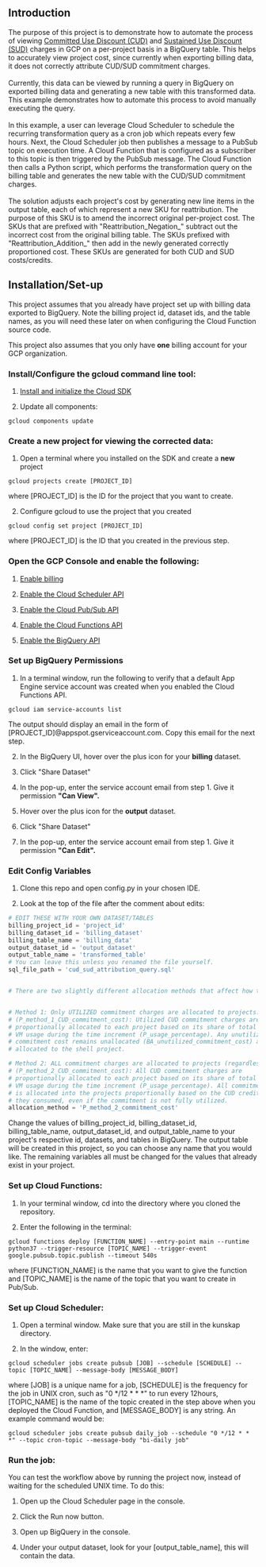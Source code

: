 <h2>Introduction</h2>

The purpose of this project is to demonstrate how to automate the process of viewing [Committed Use Discount (CUD)](https://cloud.google.com/compute/docs/instances/signing-up-committed-use-discounts) and [Sustained Use Discount (SUD)](https://cloud.google.com/compute/docs/sustained-use-discounts) charges in GCP on a 
per-project basis in a BigQuery table. This helps to accurately view project cost, since currently when exporting billing 
data, it does not correctly attribute CUD/SUD commitment charges.
<br></br>
Currently, this data can be viewed by running a query in BigQuery on exported billing data and generating a new table with 
this transformed data. This example demonstrates how to automate this process to avoid manually executing the query.
<br></br>
In this example, a user can leverage Cloud Scheduler to schedule the recurring transformation query as a cron job which repeats every few hours. 
Next, the Cloud Scheduler job then publishes a message to a PubSub topic on execution time. A Cloud Function that is 
configured as a subscriber to this topic is then triggered by the PubSub message. The Cloud Function then calls a Python 
script, which performs the transformation query on the billing table and generates the new table with the CUD/SUD commitment 
charges.
<br></br>
The solution adjusts each project's cost by generating new line items in the output table, each of which represent a new SKU for reattribution. The purpose of this SKU is to amend the incorrect original per-project cost. The SKUs that are prefixed with "Reattribution_Negation_" subtract out the incorrect cost from the original billing table. The SKUs prefixed with "Reattribution_Addition_" then add in the newly generated correctly proportioned cost. These SKUs are generated for both CUD and SUD costs/credits.

<h2>Installation/Set-up</h2>
This project assumes that you already have project set up with billing data exported to BigQuery. Note the billing project id, dataset ids, and the table names, as you will need these later on when configuring the Cloud Function source code.

This project also assumes that you only have <b>one</b> billing account for your GCP organization.

<h3>Install/Configure the gcloud command line tool:</h3>

1. [Install and initialize the Cloud SDK](https://cloud.google.com/sdk/docs/how-to)

2. Update all components:
````
gcloud components update
````

<h3>Create a new project for viewing the corrected data:</h3>

1. Open a terminal where you installed on the SDK and create a <b>new</b> project

````
gcloud projects create [PROJECT_ID]
````

where [PROJECT_ID] is the ID for the project that you want to create.

2. Configure gcloud to use the project that you created

````
gcloud config set project [PROJECT_ID]
````
where [PROJECT_ID] is the ID that you created in the previous step.


<h3>Open the GCP Console and enable the following:</h3>

1. [Enable billing](http://console.cloud.google.com/billing/?_ga=2.49090150.-1918546401.1542306879)

2. [Enable the Cloud Scheduler API](http://console.cloud.google.com/apis/library/cloudscheduler.googleapis.com?_ga=2.212868180.-1918546401.1542306879)

3. [Enable the Cloud Pub/Sub API](https://console.cloud.google.com/flows/enableapi?apiid=pubsub)

4. [Enable the Cloud Functions API](https://console.cloud.google.com/flows/enableapi?apiid=cloudfunctions)

5. [Enable the BigQuery API](https://console.cloud.google.com/flows/enableapi?apiid=bigquery)


<h3>Set up BigQuery Permissions</h3>

1. In a terminal window, run the following to verify that a default App Engine service account was created when you enabled the Cloud Functions API.

````
gcloud iam service-accounts list
````
The output should display an email in the form of [PROJECT_ID]@appspot.gserviceaccount.com. Copy this email for the next step.

2. In the BigQuery UI, hover over the plus icon for your <b>billing</b> dataset. 

3. Click "Share Dataset"

4. In the pop-up, enter the service account email from step 1. Give it permission <b>"Can View".</b>

5. Hover over the plus icon for the <b>output</b> dataset.

6. Click "Share Dataset"

7. In the pop-up, enter the service account email from step 1. Give it permission <b>"Can Edit".</b>


<h3>Edit Config Variables</h3>

1. Clone this repo and open config.py in your chosen IDE.

2. Look at the top of the file after the comment about edits:

````python
# EDIT THESE WITH YOUR OWN DATASET/TABLES
billing_project_id = 'project_id'
billing_dataset_id = 'billing_dataset'
billing_table_name = 'billing_data'
output_dataset_id = 'output_dataset'
output_table_name = 'transformed_table'
# You can leave this unless you renamed the file yourself.
sql_file_path = 'cud_sud_attribution_query.sql'


# There are two slightly different allocation methods that affect how the Commitment charge is allocated:


# Method 1: Only UTILIZED commitment charges are allocated to projects.
# (P_method_1_CUD_commitment_cost): Utilized CUD commitment charges are
# proportionally allocated to each project based on its share of total eligible
# VM usage during the time increment (P_usage_percentage). Any unutilized
# commitment cost remains unallocated (BA_unutilized_commitment_cost) and is
# allocated to the shell project.

# Method 2: ALL commitment charges are allocated to projects (regardless of utilization).
# (P_method_2_CUD_commitment_cost): All CUD commitment charges are
# proportionally allocated to each project based on its share of total eligible
# VM usage during the time increment (P_usage_percentage). All commitment cost
# is allocated into the projects proportionally based on the CUD credits that
# they consumed, even if the commitment is not fully utilized.
allocation_method = 'P_method_2_commitment_cost'
````

Change the values of billing_project_id, billing_dataset_id, billing_table_name, output_dataset_id, and output_table_name to your project's respective id, datasets, and tables in BigQuery. The output table will be created in this project, so you can choose any name that you would like. The remaining variables all must be changed for the values that already exist in your project.


<h3>Set up Cloud Functions:</h3>

1. In your terminal window, cd into the directory where you cloned the repository.

2. Enter the following in the terminal:
````
gcloud functions deploy [FUNCTION_NAME] --entry-point main --runtime python37 --trigger-resource [TOPIC_NAME] --trigger-event google.pubsub.topic.publish --timeout 540s
````
where [FUNCTION_NAME] is the name that you want to give the function and [TOPIC_NAME] is the name of the topic that you want to create in Pub/Sub.


<h3>Set up Cloud Scheduler:</h3>

1. Open a terminal window. Make sure that you are still in the kunskap directory.

2. In the window, enter:

````
gcloud scheduler jobs create pubsub [JOB] --schedule [SCHEDULE] --topic [TOPIC_NAME] --message-body [MESSAGE_BODY]
````
where [JOB] is a unique name for a job, [SCHEDULE] is the frequency for the job in UNIX cron, such as "0 */12 * * *" to run every 12hours, [TOPIC_NAME] is the name of the topic created in the step above when you deployed the Cloud Function, and [MESSAGE_BODY] is any string. An example command would be: 
````
gcloud scheduler jobs create pubsub daily_job --schedule "0 */12 * * *" --topic cron-topic --message-body "bi-daily job"
````

<h3>Run the job:</h3>
You can test the workflow above by running the project now, instead of waiting for the scheduled UNIX time. To do this:

1. Open up the Cloud Scheduler page in the console.

2. Click the Run now button.

3. Open up BigQuery in the console.

4. Under your output dataset, look for your [output_table_name], this will contain the data.
